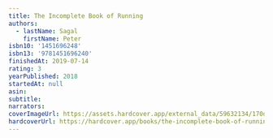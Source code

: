 ```yaml
---
title: The Incomplete Book of Running
authors:
  - lastName: Sagal
    firstName: Peter
isbn10: '1451696248'
isbn13: '9781451696240'
finishedAt: 2019-07-14
rating: 3
yearPublished: 2018
startedAt: null
asin:
subtitle:
narrators:
coverImageUrl: https://assets.hardcover.app/external_data/59632134/170d7ab021810793614f0dcbf85986de456c76b8.jpeg
hardcoverUrl: https://hardcover.app/books/the-incomplete-book-of-running/editions/30562977
---
```


